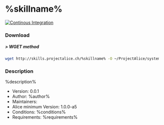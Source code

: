 # %skillname%

[![Continous Integration](https://gitlab.com/project-alice-assistant/skills/skill_%skillname%/badges/master/pipeline.svg)](https://gitlab.com/project-alice-assistant/skills/skill_%skillname%/pipelines/latest)

### Download

##### > WGET method
```bash
wget http://skills.projectalice.ch/%skillname% -O ~/ProjectAlice/system/skillInstallTickets/%skillname%.install
```

### Description
%description%

- Version: 0.0.1
- Author: %author%
- Maintainers: 
- Alice minimum Version: 1.0.0-a5
- Conditions:
    %conditions%
- Requirements:
    %requirements%
